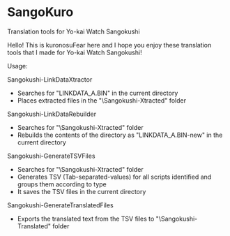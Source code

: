 # SangoKuro
Translation tools for Yo-kai Watch Sangokushi

Hello! This is kuronosuFear here and I hope you enjoy these translation tools that I made for Yo-kai Watch Sangokushi!

Usage:

Sangokushi-LinkDataXtractor
 - Searches for "LINKDATA_A.BIN" in the current directory
 - Places extracted files in the "<current directory>\Sangokushi-Xtracted" folder

Sangokushi-LinkDataRebuilder
 - Searches for "<current directory>\Sangokushi-Xtracted" folder
 - Rebuilds the contents of the directory as "LINKDATA_A.BIN-new" in the current directory

Sangokushi-GenerateTSVFiles
 - Searches for "<current directory>\Sangokushi-Xtracted" folder
 - Generates TSV (Tab-separated-values) for all scripts identified and groups them according to type
 - It saves the TSV files in the current directory

Sangokushi-GenerateTranslatedFiles
 - Exports the translated text from the TSV files to "<current directory>\Sangokushi-Translated" folder
